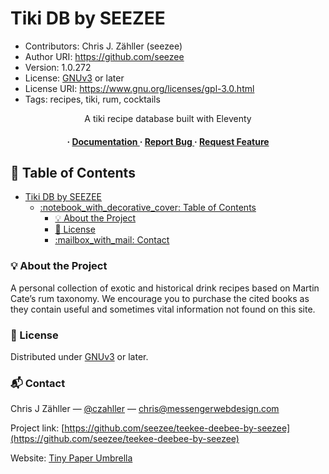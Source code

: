 # Tiki DB by SEEZEE

* Contributors: Chris J. Zähller (seezee)
* Author URI: <https://github.com/seezee>
* Version: 1.0.272
* License: [GNUv3](https://www.gnu.org/licenses/gpl-3.0.en.html) or later
* License URI: <https://www.gnu.org/licenses/gpl-3.0.html>
* Tags: recipes, tiki, rum, cocktails

<div align='center'>

A tiki recipe database built with Eleventy

<h4> <span> · </span> <a href="https://github.com/seezee/teekee-deebee-by-seezee/blob/master/README.md"> Documentation </a> <span> · </span> <a href="https://github.com/seezee/teekee-deebee-by-seezee/issues"> Report Bug </a> <span> · </span> <a href="https://github.com/seezee/teekee-deebee-by-seezee/issues"> Request Feature </a> </h4>

</div>

## :notebook_with_decorative_cover: Table of Contents

- [Tiki DB by SEEZEE](#tiki-db-by-seezee)
  - [:notebook\_with\_decorative\_cover: Table of Contents](#notebook_with_decorative_cover-table-of-contents)
    - [:bulb: About the Project](#bulb-about-the-project)
    - [:pencil: License](#pencil-license)
    - [:mailbox\_with\_mail: Contact](#mailbox_with_mail-contact)

### :bulb: About the Project

A personal collection of exotic and historical drink recipes based on Martin Cate’s rum taxonomy. We encourage you to purchase the cited books as they contain useful and sometimes vital information not found on this site.

### :pencil: License

Distributed under [GNUv3](https://www.gnu.org/licenses/gpl-3.0.en.html) or later.

### :mailbox_with_mail: Contact

Chris J Zähller — [@czahller](https://x.com/czahller/) — <chris@messengerwebdesign.com>

Project link: [https://github.com/seezee/teekee-deebee-by-seezee](https://github.com/seezee/teekee-deebee-by-seezee)

Website: [Tiny Paper Umbrella](https://tinypaperumbrella.com)
